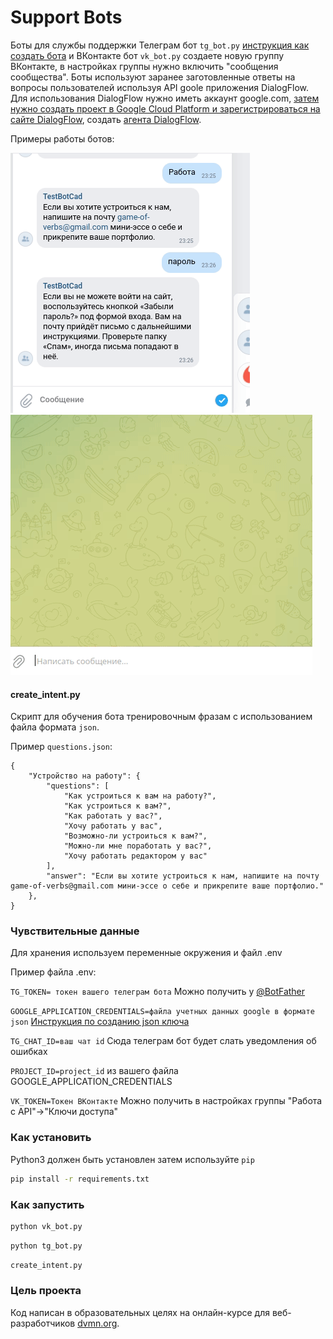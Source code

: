 # Support Bots

Боты для службы поддержки Телеграм бот `tg_bot.py` [инструкция как создать бота](https://way23.ru/%D1%80%D0%B5%D0%B3%D0%B8%D1%81%D1%82%D1%80%D0%B0%D1%86%D0%B8%D1%8F-%D0%B1%D0%BE%D1%82%D0%B0-%D0%B2-telegram.html) и ВКонтакте бот `vk_bot.py` создаете новую группу ВКонтакте, в настройках группы нужно включить "сообщения сообщества". Боты используют заранее заготовленные ответы на вопросы пользователей используя API goole
приложения DialogFlow. Для использования DialogFlow нужно иметь аккаунт google.com, [затем нужно создать проект в Google Cloud Platform и зарегистрироваться на сайте DialogFlow](https://cloud.google.com/dialogflow/es/docs/quick/setup), создать [агента DialogFlow](https://cloud.google.com/dialogflow/es/docs/quick/build-agent). 

Примеры работы ботов:

![](gif/vk.gif)
![](gif/tg.gif)

#### create_intent.py

Скрипт для обучения бота тренировочным фразам с использованием файла формата `json`.

Пример `questions.json`:

```
{
    "Устройство на работу": {
        "questions": [
            "Как устроиться к вам на работу?",
            "Как устроиться к вам?",
            "Как работать у вас?",
            "Хочу работать у вас",
            "Возможно-ли устроиться к вам?",
            "Можно-ли мне поработать у вас?",
            "Хочу работать редактором у вас"
        ],
        "answer": "Если вы хотите устроиться к нам, напишите на почту game-of-verbs@gmail.com мини-эссе о себе и прикрепите ваше портфолио."
    },
}
```

### Чувствительные данные

Для хранения используем переменные окружения и файл .env

Пример файла .env:

`TG_TOKEN= токен вашего телеграм бота` Можно получить у [@BotFather](https://way23.ru/%D1%80%D0%B5%D0%B3%D0%B8%D1%81%D1%82%D1%80%D0%B0%D1%86%D0%B8%D1%8F-%D0%B1%D0%BE%D1%82%D0%B0-%D0%B2-telegram.html)

`GOOGLE_APPLICATION_CREDENTIALS=файла учетных данных google в формате json` [Инструкция по созданию json ключа](https://cloud.google.com/docs/authentication/getting-started)

`TG_CHAT_ID=ваш чат id` Сюда телеграм бот будет слать уведомления об ошибках

`PROJECT_ID=project_id` из вашего файла GOOGLE_APPLICATION_CREDENTIALS

`VK_TOKEN=Токен ВКонтакте` Можно получить в настройках группы "Работа с API"->"Ключи доступа"

### Как установить

Python3 должен быть установлен затем используйте `pip`

```bash
pip install -r requirements.txt
```

### Как запустить

```bash
python vk_bot.py
```

```bash
python tg_bot.py
```
```bash
create_intent.py
```

### Цель проекта

Код написан в образовательных целях на онлайн-курсе для веб-разработчиков [dvmn.org](https://dvmn.org/).
